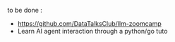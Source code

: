 to be done : 
 - https://github.com/DataTalksClub/llm-zoomcamp
 - Learn AI agent interaction through a python/go tuto

